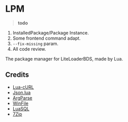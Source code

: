 # LPM
> **todo**

1. InstalledPackage/Package Instance.  
2. Some frontend command adapt.
3. `--fix-missing` param.
4. All code review.  

The package manager for LiteLoaderBDS, made by Lua.

## Credits
 - [Lua-cURL](https://github.com/Lua-cURL/Lua-cURLv3)
 - [Json.lua](https://github.com/actboy168/json.lua)
 - [ArgParse](https://github.com/mpeterv/argparse)
 - [WinFile](https://github.com/cloudwu/luawinfile)
 - [LuaSQL](https://github.com/keplerproject/luasql)
 - [7Zip](https://www.7-zip.org/)